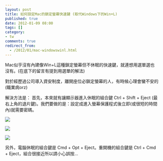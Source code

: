 ```yaml
---
layout: post
title: 如何設定Mac的鎖定螢幕快速鍵 (取代Windows下的Win+L)
published: true
date: 2012-01-09 08:00
tags: []
category:
- tw
comments: true
redirect_from:
  - /2012/01/mac-windowswinl.html
---
```



Mac似乎沒有內建像Win+L這種鎖定螢幕但不休眠的快速鍵，就連想用選單選也沒有。(在底下的留言有提到用選單的解法)

對於經歷過公司導入資安制度，離開座位必鎖定螢幕的人，有時候心理會蠻不安的 (職業病orz)

解決方法是：
首先，本來就有讓顯示器進入休眠的組合鍵 Ctrl + Shift + Eject (最右上角的退片鍵)。我們要做的是：設定成進入螢幕保護程式後立即(或很短的時間內)就需要密碼。


[![][1]][1]



[![][2]][3]



[![][4]][5]



另外，電腦休眠的組合鍵是 Cmd + Opt + Eject。重開機的組合鍵是 Ctrl + Cmd + Eject，組合很接近所以請小心誤按...



[1]: http://2.bp.blogspot.com/-REOLDLnTOy0/Twh-hSaRuFI/AAAAAAAAAno/hMzNM6IZiog/s1600/step1.png
[2]: http://1.bp.blogspot.com/-2Uw_Zdncjfw/Twh-h0Mc9PI/AAAAAAAAAns/h3S30-DkAsQ/s400/step2.png
[3]: http://1.bp.blogspot.com/-2Uw_Zdncjfw/Twh-h0Mc9PI/AAAAAAAAAns/h3S30-DkAsQ/s1600/step2.png
[4]: http://4.bp.blogspot.com/-qxgYIA-3Ges/Twh-iSdsjkI/AAAAAAAAAn0/nwqVuH5T0bE/s400/step3.png
[5]: http://4.bp.blogspot.com/-qxgYIA-3Ges/Twh-iSdsjkI/AAAAAAAAAn0/nwqVuH5T0bE/s1600/step3.png
